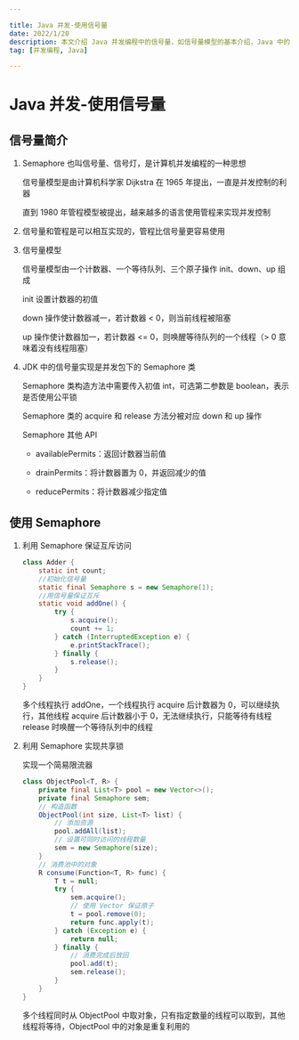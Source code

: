 ```yaml
---

title: Java 并发-使用信号量
date: 2022/1/20
description: 本文介绍 Java 并发编程中的信号量，如信号量模型的基本介绍，Java 中的 Semaphore 类，以及利用 Semaphore 实现互斥访问和共享锁
tag: [并发编程, Java]

---
```


# Java 并发-使用信号量

## 信号量简介

1. Semaphore 也叫信号量、信号灯，是计算机并发编程的一种思想

   信号量模型是由计算机科学家 Dijkstra 在 1965 年提出，一直是并发控制的利器

   直到 1980 年管程模型被提出，越来越多的语言使用管程来实现并发控制

2. 信号量和管程是可以相互实现的，管程比信号量更容易使用

3. 信号量模型

   信号量模型由一个计数器、一个等待队列、三个原子操作 init、down、up 组成

   init 设置计数器的初值

   down 操作使计数器减一，若计数器 < 0，则当前线程被阻塞

   up 操作使计数器加一，若计数器 <= 0，则唤醒等待队列的一个线程（> 0 意味着没有线程阻塞）

4. JDK 中的信号量实现是并发包下的 Semaphore 类 

   Semaphore  类构造方法中需要传入初值 int，可选第二参数是 boolean，表示是否使用公平锁

   Semaphore  类的 acquire 和 release 方法分被对应 down 和 up 操作
   
   Semaphore  其他 API
   
   - availablePermits：返回计数器当前值
   - drainPermits：将计数器置为 0，并返回减少的值
   
   - reducePermits：将计数器减少指定值

## 使用 Semaphore

1. 利用 Semaphore 保证互斥访问

   ```java
   class Adder {
       static int count;
       //初始化信号量
       static final Semaphore s = new Semaphore(1);
       //用信号量保证互斥    
       static void addOne() {
           try {
               s.acquire();
               count += 1;
           } catch (InterruptedException e) {
               e.printStackTrace();
           } finally {
               s.release();
           }
       }
   }
   ```

   多个线程执行 addOne，一个线程执行 acquire 后计数器为 0，可以继续执行，其他线程 acquire 后计数器小于 0，无法继续执行，只能等待有线程  release 时唤醒一个等待队列中的线程

2. 利用 Semaphore 实现共享锁

   实现一个简易限流器

   ```java
   class ObjectPool<T, R> {
       private final List<T> pool = new Vector<>();
       private final Semaphore sem;
       // 构造函数
       ObjectPool(int size, List<T> list) {
           // 添加资源
           pool.addAll(list);
           // 设置可同时访问的线程数量
           sem = new Semaphore(size);
       }
       // 消费池中的对象
       R consume(Function<T, R> func) {
           T t = null;
           try {
               sem.acquire();
               // 使用 Vector 保证原子
               t = pool.remove(0);
               return func.apply(t);
           } catch (Exception e) {
               return null;
           } finally {
               // 消费完成后放回
               pool.add(t);
               sem.release();
           }
       }
   }
   ```
   
   多个线程同时从 ObjectPool 中取对象，只有指定数量的线程可以取到，其他线程将等待，ObjectPool 中的对象是重复利用的
